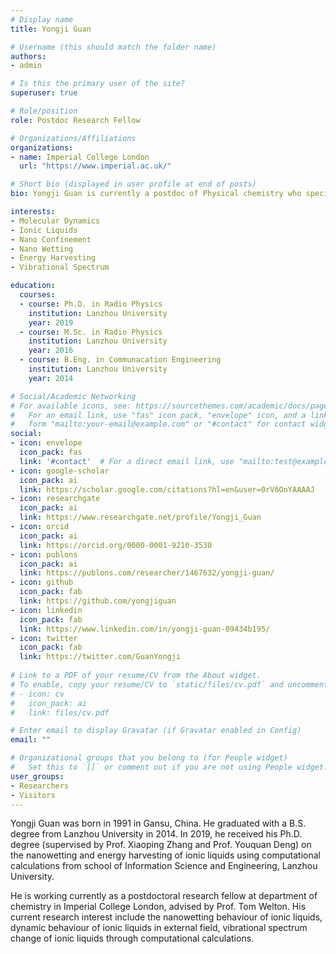 ```yaml
---
# Display name
title: Yongji Guan

# Username (this should match the folder name)
authors:
- admin

# Is this the primary user of the site?
superuser: true

# Role/position
role: Postdoc Research Fellow

# Organizations/Affiliations
organizations:
- name: Imperial College London
  url: "https://www.imperial.ac.uk/"

# Short bio (displayed in user profile at end of posts)
bio: Yongji Guan is currently a postdoc of Physical chemistry who specializes in the theoretical caculation of ionic liquids.

interests:
- Molecular Dynamics
- Ionic Liquids
- Nano Confinement
- Nano Wetting
- Energy Harvesting
- Vibrational Spectrum

education:
  courses:
  - course: Ph.D. in Radio Physics
    institution: Lanzhou University
    year: 2019
  - course: M.Sc. in Radio Physics
    institution: Lanzhou University
    year: 2016
  - course: B.Eng. in Communacation Engineering
    institution: Lanzhou University
    year: 2014

# Social/Academic Networking
# For available icons, see: https://sourcethemes.com/academic/docs/page-builder/#icons
#   For an email link, use "fas" icon pack, "envelope" icon, and a link in the
#   form "mailto:your-email@example.com" or "#contact" for contact widget.
social:
- icon: envelope
  icon_pack: fas
  link: '#contact'  # For a direct email link, use "mailto:test@example.org".
- icon: google-scholar
  icon_pack: ai
  link: https://scholar.google.com/citations?hl=en&user=0rV6OnYAAAAJ
- icon: researchgate
  icon_pack: ai
  link: https://www.researchgate.net/profile/Yongji_Guan
- icon: orcid
  icon_pack: ai
  link: https://orcid.org/0000-0001-9210-3530
- icon: publons
  icon_pack: ai
  link: https://publons.com/researcher/1467632/yongji-guan/  
- icon: github
  icon_pack: fab
  link: https://github.com/yongjiguan
- icon: linkedin
  icon_pack: fab
  link: https://www.linkedin.com/in/yongji-guan-09434b195/  
- icon: twitter
  icon_pack: fab
  link: https://twitter.com/GuanYongji
  
# Link to a PDF of your resume/CV from the About widget.
# To enable, copy your resume/CV to `static/files/cv.pdf` and uncomment the lines below.
# - icon: cv
#   icon_pack: ai
#   link: files/cv.pdf

# Enter email to display Gravatar (if Gravatar enabled in Config)
email: ""

# Organizational groups that you belong to (for People widget)
#   Set this to `[]` or comment out if you are not using People widget.
user_groups:
- Researchers
- Visitors
---
```


Yongji Guan was born in 1991 in Gansu, China. He graduated with a B.S. degree from Lanzhou University in 2014. In 2019, he received his Ph.D. degree (supervised by Prof. Xiaoping Zhang and Prof. Youquan Deng) on the nanowetting and energy harvesting of ionic liquids using computational calculations from school of Information Science and Engineering, Lanzhou University. 

He is working currently as a postdoctoral research fellow at department of chemistry in Imperial College London, advised by Prof. Tom Welton. His current research interest include the nanowetting behaviour of ionic liquids, dynamic behaviour of ionic liquids in external field, vibrational spectrum change of ionic liquids through computational calculations.
